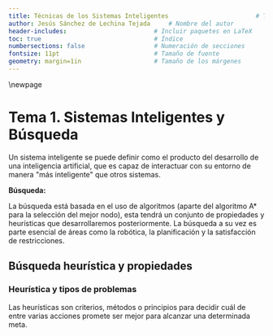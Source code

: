 ```yaml
---
title: Técnicas de los Sistemas Inteligentes						# Título
author: Jesús Sánchez de Lechina Tejada		# Nombre del autor
header-includes:      	 	        	# Incluir paquetes en LaTeX
toc: true                   			# Índice
numbersections: false       			# Numeración de secciones
fontsize: 11pt              			# Tamaño de fuente
geometry: margin=1in        			# Tamaño de los márgenes
---
```

<!--
A.Gonzalez@decsai.ugr.es
 
 Las prácticas empiezan la semana del 19

Notas para prácticas:

Usaremos ROS: Robot Operating System (recomendable usar nuestros
portátiles )

-->
\newpage

# Tema 1. Sistemas Inteligentes y Búsqueda

<!-- Referencia: Nilsson y Russel -->

Un sistema inteligente se puede definir como el producto del
desarrollo de una inteligencia artificial, que es capaz de interactuar
con su entorno de manera "más inteligente" que otros sistemas.

**Búsqueda:**

La búsqueda está basada en el uso de algoritmos (aparte del algoritmo
A* para la selección del mejor nodo), esta tendrá un conjunto de
propiedades y heurísticas que desarrollaremos posteriormente. La
búsqueda a su vez es parte esencial de áreas como la robótica, la
planificación y la satisfacción de restricciones.

## Búsqueda heurística y propiedades

### Heurística y tipos de problemas

Las heurísticas son criterios, métodos o principios para decidir cuál
de entre varias acciones promete ser mejor para alcanzar una
determinada meta.



